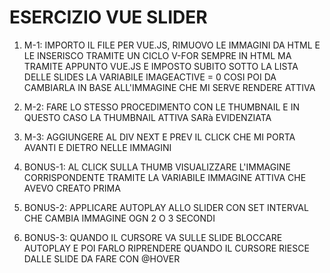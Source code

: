 # ESERCIZIO VUE SLIDER

1) M-1: IMPORTO IL FILE PER VUE.JS, RIMUOVO LE IMMAGINI DA HTML E LE INSERISCO TRAMITE UN CICLO V-FOR SEMPRE IN HTML MA TRAMITE APPUNTO VUE.JS E IMPOSTO SUBITO SOTTO LA LISTA DELLE SLIDES LA VARIABILE IMAGEACTIVE = 0 COSI POI DA CAMBIARLA IN BASE ALL'IMMAGINE CHE MI SERVE RENDERE ATTIVA

2) M-2: FARE LO STESSO PROCEDIMENTO CON LE THUMBNAIL E IN QUESTO CASO LA THUMBNAIL ATTIVA SARà EVIDENZIATA

3) M-3: AGGIUNGERE AL DIV NEXT E PREV IL CLICK CHE MI PORTA AVANTI E DIETRO NELLE IMMAGINI

4) BONUS-1: AL CLICK SULLA THUMB VISUALIZZARE L'IMMAGINE CORRISPONDENTE TRAMITE LA VARIABILE IMMAGINE ATTIVA CHE AVEVO CREATO PRIMA

5) BONUS-2: APPLICARE AUTOPLAY ALLO SLIDER CON SET INTERVAL CHE CAMBIA IMMAGINE OGN 2 O 3 SECONDI

6) BONUS-3: QUANDO IL CURSORE VA SULLE SLIDE BLOCCARE AUTOPLAY E POI FARLO RIPRENDERE QUANDO IL CURSORE RIESCE DALLE SLIDE DA FARE CON @HOVER